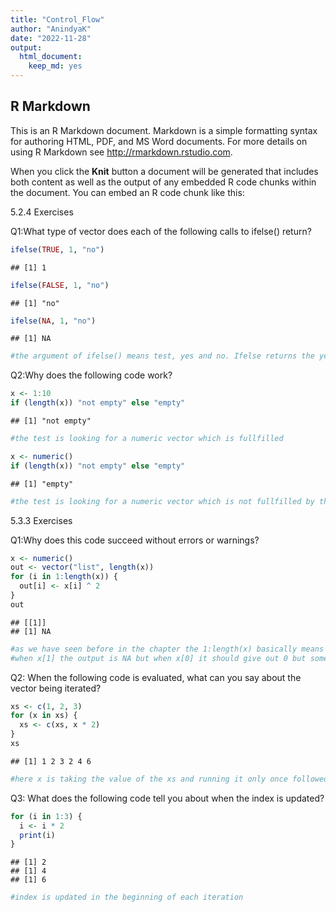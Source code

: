 ```yaml
---
title: "Control_Flow"
author: "AnindyaK"
date: "2022-11-28"
output: 
  html_document: 
    keep_md: yes
---
```




## R Markdown

This is an R Markdown document. Markdown is a simple formatting syntax for authoring HTML, PDF, and MS Word documents. For more details on using R Markdown see <http://rmarkdown.rstudio.com>.

When you click the **Knit** button a document will be generated that includes both content as well as the output of any embedded R code chunks within the document. You can embed an R code chunk like this:

5.2.4 Exercises

Q1:What type of vector does each of the following calls to ifelse() return?


```r
ifelse(TRUE, 1, "no")
```

```
## [1] 1
```

```r
ifelse(FALSE, 1, "no")
```

```
## [1] "no"
```

```r
ifelse(NA, 1, "no")
```

```
## [1] NA
```

```r
#the argument of ifelse() means test, yes and no. Ifelse returns the yes result when the test is TRUE and no result when FALSE. The NA returns a NA result.
```

Q2:Why does the following code work?


```r
x <- 1:10
if (length(x)) "not empty" else "empty"
```

```
## [1] "not empty"
```

```r
#the test is looking for a numeric vector which is fullfilled

x <- numeric()
if (length(x)) "not empty" else "empty"
```

```
## [1] "empty"
```

```r
#the test is looking for a numeric vector which is not fullfilled by the empty argument
```

5.3.3 Exercises

Q1:Why does this code succeed without errors or warnings?


```r
x <- numeric()
out <- vector("list", length(x))
for (i in 1:length(x)) {
  out[i] <- x[i] ^ 2
}
out
```

```
## [[1]]
## [1] NA
```

```r
#as we have seen before in the chapter the 1:length(x) basically means x=1-0 which could have been avoided by using seq_along(x) which would have generated an integer(0).
#when x[1] the output is NA but when x[0] it should give out 0 but somehow the code worked to give an unusual output.
```

Q2: When the following code is evaluated, what can you say about the vector being iterated?

```r
xs <- c(1, 2, 3)
for (x in xs) {
  xs <- c(xs, x * 2)
}
xs
```

```
## [1] 1 2 3 2 4 6
```

```r
#here x is taking the value of the xs and running it only once followed by the *2
```

Q3: What does the following code tell you about when the index is updated?

```r
for (i in 1:3) {
  i <- i * 2
  print(i) 
}
```

```
## [1] 2
## [1] 4
## [1] 6
```

```r
#index is updated in the beginning of each iteration
```
